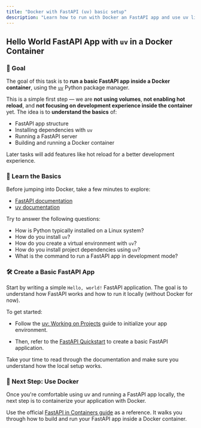 ```yaml
---
title: "Docker with FastAPI (uv) basic setup"
description: "Learn how to run with Docker an FastAPI app and use uv like package manager"
---
```


## Hello World FastAPI App with `uv` in a Docker Container

### 🎯 Goal

The goal of this task is to **run a basic FastAPI app inside a Docker container**, using the [`uv`](https://docs.astral.sh/uv/) Python package manager.

This is a simple first step — we are **not using volumes**, **not enabling hot reload**, and **not focusing on development experience inside the container** yet. The idea is to **understand the basics** of:

- FastAPI app structure
- Installing dependencies with `uv`
- Running a FastAPI server
- Building and running a Docker container

Later tasks will add features like hot reload for a better development experience.

### 🧠 Learn the Basics

Before jumping into Docker, take a few minutes to explore:

- [FastAPI documentation](https://fastapi.tiangolo.com/)
- [uv documentation](https://docs.astral.sh/uv/guides/integration/docker/])

Try to answer the following questions:

- How is Python typically installed on a Linux system?
- How do you install `uv`?
- How do you create a virtual environment with `uv`?
- How do you install project dependencies using `uv`?
- What is the command to run a FastAPI app in development mode?

### 🛠️ Create a Basic FastAPI App

Start by writing a simple `Hello, world!` FastAPI application. The goal is to understand how FastAPI works and how to run it locally (without Docker for now).

To get started:

- Follow the [uv: Working on Projects](https://docs.astral.sh/uv/guides/projects/#working-on-projects) guide to initialize your app environment.

- Then, refer to the [FastAPI Quickstart](https://fastapi.tiangolo.com/#installation) to create a basic FastAPI application.

Take your time to read through the documentation and make sure you understand how the local setup works.

### 🐳 Next Step: Use Docker

Once you're comfortable using uv and running a FastAPI app locally, the next step is to containerize your application with Docker.

Use the official [FastAPI in Containers guide](https://fastapi.tiangolo.com/deployment/docker/) as a reference. It walks you through how to build and run your FastAPI app inside a Docker container.
